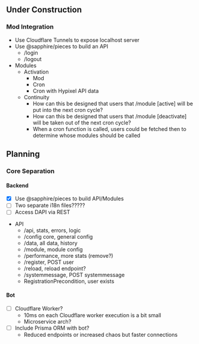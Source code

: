 ## Under Construction
### Mod Integration
- Use Cloudflare Tunnels to expose localhost server
- Use @sapphire/pieces to build an API
    - /login
    - /logout
- Modules
    - Activation
        - Mod
        - Cron
        - Cron with Hypixel API data
    - Continuity
        - How can this be designed that users that /module [active] will be put into the next cron cycle?
        - How can this be designed that users that /module [deactivate] will be taken out of the next cron cycle?
        - When a cron function is called, users could be fetched then to determine whose modules should be called

## Planning
### Core Separation
#### Backend
- [X] Use @sapphire/pieces to build API/Modules
- [ ] Two separate i18n files?????
- [ ] Access DAPI via REST
- API
    - /api, stats, errors, logic
    - /config core, general config
    - /data, all data, history
    - /module, module config
    - /performance, more stats (remove?)
    - /register, POST user
    - /reload, reload endpoint?
    - /systemmessage, POST systemmessage
    - RegistrationPrecondition, user exists

#### Bot
- [ ] Cloudflare Worker?
    - 10ms on each Cloudflare worker execution is a bit small
    - Microservice arch?
- [ ] Include Prisma ORM with bot?
    - Reduced endpoints or increased chaos but faster connections
